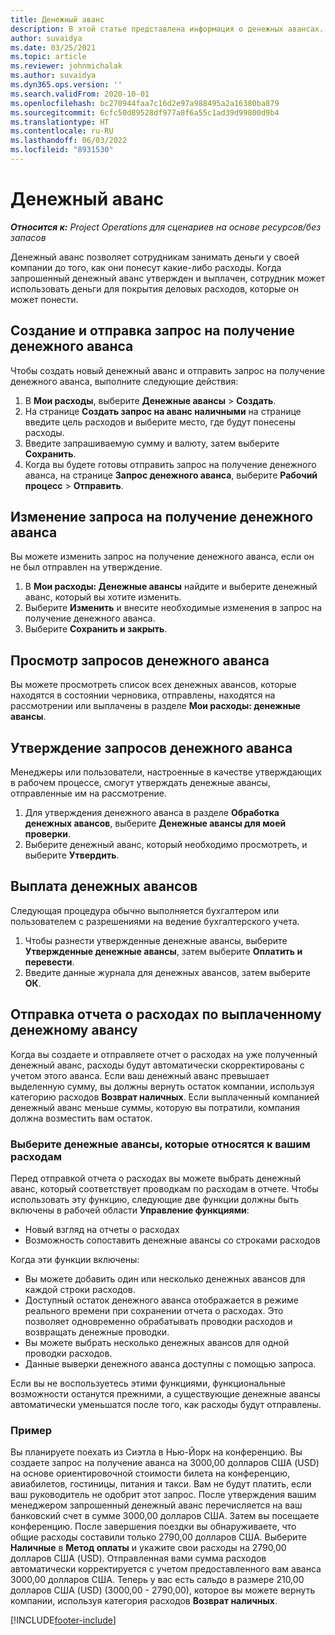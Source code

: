 ```yaml
---
title: Денежный аванс
description: В этой статье представлена информация о денежных авансах.
author: suvaidya
ms.date: 03/25/2021
ms.topic: article
ms.reviewer: johnmichalak
ms.author: suvaidya
ms.dyn365.ops.version: ''
ms.search.validFrom: 2020-10-01
ms.openlocfilehash: bc270944faa7c16d2e97a988495a2a16380ba879
ms.sourcegitcommit: 6cfc50d89528df977a8f6a55c1ad39d99800d9b4
ms.translationtype: HT
ms.contentlocale: ru-RU
ms.lasthandoff: 06/03/2022
ms.locfileid: "8931530"
---
```

# <a name="cash-advance"></a>Денежный аванс

_**Относится к:** Project Operations для сценариев на основе ресурсов/без запасов_

Денежный аванс позволяет сотрудникам занимать деньги у своей компании до того, как они понесут какие-либо расходы. Когда запрошенный денежный аванс утвержден и выплачен, сотрудник может использовать деньги для покрытия деловых расходов, которые он может понести. 

## <a name="create-and-submit-a-cash-advance-request"></a>Создание и отправка запрос на получение денежного аванса
Чтобы создать новый денежный аванс и отправить запрос на получение денежного аванса, выполните следующие действия: 

1. В **Мои расходы**, выберите **Денежные авансы** > **Создать**. 
2. На странице **Создать запрос на аванс наличными** на странице введите цель расходов и выберите место, где будут понесены расходы.
3. Введите запрашиваемую сумму и валюту, затем выберите **Сохранить**. 
4. Когда вы будете готовы отправить запрос на получение денежного аванса, на странице **Запрос денежного аванса**, выберите **Рабочий процесс** > **Отправить**.

## <a name="modify-a-cash-advance-request"></a>Изменение запроса на получение денежного аванса

Вы можете изменить запрос на получение денежного аванса, если он не был отправлен на утверждение.

1. В **Мои расходы: Денежные авансы** найдите и выберите денежный аванс, который вы хотите изменить.
2. Выберите **Изменить** и внесите необходимые изменения в запрос на получение денежного аванса. 
3. Выберите **Сохранить и закрыть**.


## <a name="view-cash-advance-requests"></a>Просмотр запросов денежного аванса
Вы можете просмотреть список всех денежных авансов, которые находятся в состоянии черновика, отправлены, находятся на рассмотрении или выплачены в разделе **Мои расходы: денежные авансы**. 

## <a name="approve-cash-advance-requests"></a>Утверждение запросов денежного аванса

Менеджеры или пользователи, настроенные в качестве утверждающих в рабочем процессе, смогут утверждать денежные авансы, отправленные им на рассмотрение. 

1. Для утверждения денежного аванса в разделе **Обработка денежных авансов**, выберите **Денежные авансы для моей проверки**.
2. Выберите денежный аванс, который необходимо просмотреть, и выберите **Утвердить**.  

## <a name="pay-cash-advances"></a>Выплата денежных авансов 
Следующая процедура обычно выполняется бухгалтером или пользователем с разрешениями на ведение бухгалтерского учета.

1. Чтобы разнести утвержденные денежные авансы, выберите **Утвержденные денежные авансы**, затем выберите **Оплатить и перевести**.  
2. Введите данные журнала для денежных авансов, затем выберите **ОК**. 

## <a name="submit-an-expense-report-against-a-paid-cash-advance"></a>Отправка отчета о расходах по выплаченному денежному авансу 

Когда вы создаете и отправляете отчет о расходах на уже полученный денежный аванс, расходы будут автоматически скорректированы с учетом этого аванса. Если ваш денежный аванс превышает выделенную сумму, вы должны вернуть остаток компании, используя категорию расходов **Возврат наличных**. Если выплаченный компанией денежный аванс меньше суммы, которую вы потратили, компания должна возместить вам остаток. 

### <a name="select-cash-advances-that-apply-to-your-expenses"></a>Выберите денежные авансы, которые относятся к вашим расходам
Перед отправкой отчета о расходах вы можете выбрать денежный аванс, который соответствует проводкам по расходам в отчете. Чтобы использовать эту функцию, следующие две функции должны быть включены в рабочей области **Управление функциями**:

  - Новый взгляд на отчеты о расходах
  - Возможность сопоставить денежные авансы со строками расходов
 
 Когда эти функции включены:
 
  - Вы можете добавить один или несколько денежных авансов для каждой строки расходов.
  - Доступный остаток денежного аванса отображается в режиме реального времени при сохранении отчета о расходах. Это позволяет одновременно обрабатывать проводки расходов и возвращать денежные проводки.
  - Вы можете выбрать несколько денежных авансов для одной проводки расходов.
  - Данные выверки денежного аванса доступны с помощью запроса. 
 
Если вы не воспользуетесь этими функциями, функциональные возможности останутся прежними, а существующие денежные авансы автоматически уменьшатся после того, как расходы будут отправлены.

### <a name="example"></a>Пример 
Вы планируете поехать из Сиэтла в Нью-Йорк на конференцию. Вы создаете запрос на получение аванса на 3000,00 долларов США (USD) на основе ориентировочной стоимости билета на конференцию, авиабилетов, гостиницы, питания и такси. Вам не будут платить, если ваш руководитель не одобрит этот запрос. После утверждения вашим менеджером запрошенный денежный аванс перечисляется на ваш банковский счет в сумме 3000,00 долларов США. Затем вы посещаете конференцию. После завершения поездки вы обнаруживаете, что общие расходы составили только 2790,00 долларов США. Выберите **Наличные** в **Метод оплаты** и укажите свои расходы на 2790,00 долларов США (USD). Отправленная вами сумма расходов автоматически корректируется с учетом предоставленного вам аванса 3000,00 долларов США. Теперь у вас есть сальдо в размере 210,00 долларов США (USD) (3000,00 - 2790,00), которое вы можете вернуть компании, используя категория расходов **Возврат наличных**.



[!INCLUDE[footer-include](../includes/footer-banner.md)]
